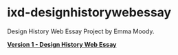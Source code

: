 # ixd-designhistorywebessay
Design History Web Essay Project by Emma Moody.

<a href="https://emmamoodyixd.github.io/ixd-designhistorywebessay/ixd-designhistorywebessay_version_one.html" target="_blank" title="Design History Web Essay"><b>Version 1 - Design History Web Essay</b></a><br>
